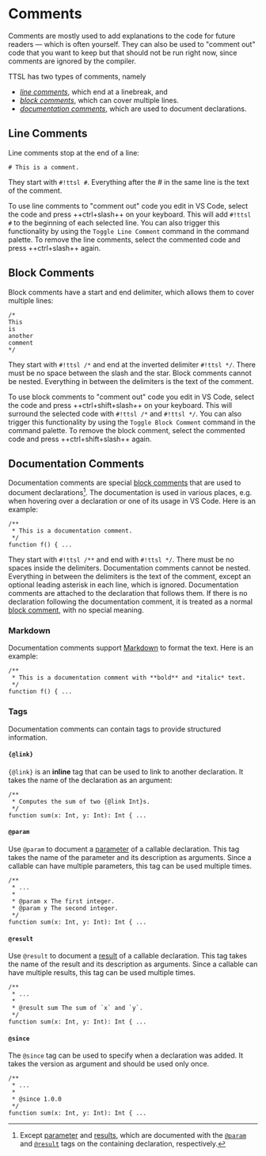 # Comments

Comments are mostly used to add explanations to the code for future readers — which is often yourself. They can also be
used to "comment out" code that you want to keep but that should not be run right now, since comments are ignored by the
compiler.

TTSL has two types of comments, namely

* [_line comments_](#line-comments), which end at a linebreak, and
* [_block comments_](#block-comments), which can cover multiple lines.
* [_documentation comments_](#documentation-comments), which are used to document declarations.

## Line Comments

Line comments stop at the end of a line:

```ttsl
# This is a comment.
```

They start with `#!ttsl #`. Everything after the # in the same
line is the text of the comment.

To use line comments to "comment out" code you edit in VS Code, select the code and press ++ctrl+slash++ on your
keyboard. This will add `#!ttsl #` to the beginning of each selected line. You can also trigger this functionality by
using the `Toggle Line Comment` command in the command palette. To remove the line comments, select the commented code
and press ++ctrl+slash++ again.

## Block Comments

Block comments have a start and end delimiter, which allows them to cover multiple lines:

```ttsl
/*
This
is
another
comment
*/
```

They start with `#!ttsl /*` and end at the inverted delimiter `#!ttsl */`. There must be no space between the slash
and the star. Block comments cannot be nested. Everything in between the delimiters is the text of the comment.

To use block comments to "comment out" code you edit in VS Code, select the code and press ++ctrl+shift+slash++ on your
keyboard. This will surround the selected code with `#!ttsl /*` and `#!ttsl */`. You can also trigger this functionality
by using the `Toggle Block Comment` command in the command palette. To remove the block comment, select the commented
code and press ++ctrl+shift+slash++ again.

## Documentation Comments

Documentation comments are special [block comments](#block-comments) that are used to document declarations[^1]. The
documentation is used in various places, e.g. when hovering over a declaration or one of its usage in VS Code. Here is
an example:

```ttsl
/**
 * This is a documentation comment.
 */
function f() { ...
```

They start with `#!ttsl /**` and end with `#!ttsl */`. There must be no spaces inside the delimiters. Documentation
comments cannot be nested. Everything in between the delimiters is the text of the comment, except an optional leading
asterisk in each line, which is ignored. Documentation comments are attached to the declaration that follows them. If
there is no declaration following the documentation comment, it is treated as a normal [block comment](#block-comments),
with no special meaning.

### Markdown

Documentation comments support [Markdown](https://www.markdownguide.org/) to format the text. Here is an example:

```ttsl
/**
 * This is a documentation comment with **bold** and *italic* text.
 */
function f() { ...
```

### Tags

Documentation comments can contain tags to provide structured information.

#### `{@link}`

`{@link}` is an **inline** tag that can be used to link to another declaration. It takes the name of the declaration as
an argument:

```ttsl
/**
 * Computes the sum of two {@link Int}s.
 */
function sum(x: Int, y: Int): Int { ...
```

#### `@param`

Use `@param` to document a [parameter](function.md) of a callable declaration. This tag takes the name of the parameter
and its description as arguments. Since a callable can have multiple parameters, this tag can be used multiple times.

```ttsl
/**
 * ...
 *
 * @param x The first integer.
 * @param y The second integer.
 */
function sum(x: Int, y: Int): Int { ...
```

#### `@result`

Use `@result` to document a [result](functions.md) of a callable declaration. This tag takes the name of the result and its
description as arguments. Since a callable can have multiple results, this tag can be used multiple times.

```ttsl
/**
 * ...
 *
 * @result sum The sum of `x` and `y`.
 */
function sum(x: Int, y: Int): Int { ...
```

#### `@since`

The `@since` tag can be used to specify when a declaration was added. It takes the version as argument and should be
used only once.

```ttsl
/**
 * ...
 *
 * @since 1.0.0
 */
function sum(x: Int, y: Int): Int { ...
```

[^1]: Except [parameter](function.md) and [results](functions.md), which are documented with
the [`@param`](#param) and [`@result`](#result) tags on the containing declaration,
respectively.
